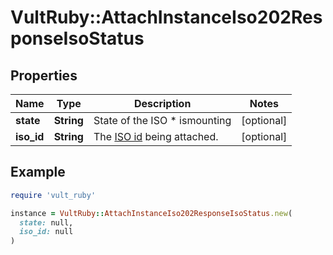 # VultRuby::AttachInstanceIso202ResponseIsoStatus

## Properties

| Name | Type | Description | Notes |
| ---- | ---- | ----------- | ----- |
| **state** | **String** | State of the ISO  * ismounting | [optional] |
| **iso_id** | **String** | The [ISO id](#operation/list-isos) being attached. | [optional] |

## Example

```ruby
require 'vult_ruby'

instance = VultRuby::AttachInstanceIso202ResponseIsoStatus.new(
  state: null,
  iso_id: null
)
```


